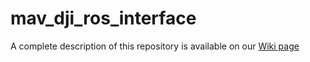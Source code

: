 # mav_dji_ros_interface
A complete description of this repository is available on our [Wiki page](https://github.com/ethz-asl/mav_dji_ros_interface/wiki)
